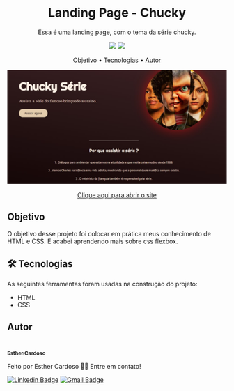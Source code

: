 <h1 align="center">Landing Page - Chucky</h1>
<p align="center">Essa é uma landing page, com o tema da série chucky.</p>
<p align="center">
  <img src="https://img.shields.io/github/license/Esther-Cardoso/LandingPage-Chucky">
  <img src="http://img.shields.io/static/v1?label=status&message=concluido&color=GREEN&style=flat"/>
</p>

<p align="center">
<a href="#objetivo">Objetivo</a> • <a href="#tecnologias">Tecnologias</a> • <a href="#autor">Autor</a>
</p>

<p align="center">
<img src="./chucky-img.jpg">
</p>

<p align="center">
<a href="https://esther-cardoso.github.io/LandingPage-Chucky/">Clique aqui para abrir o site</a>
</p>

<h2 id="objetivo">Objetivo</h2>
<p>O objetivo desse projeto foi colocar em prática meus conhecimento de HTML e CSS. E acabei aprendendo mais sobre css flexbox.</p>

<h2 id="tecnologias">🛠 Tecnologias</h2>
As seguintes ferramentas foram usadas na construção do projeto:

- HTML
- CSS

## Autor
<a href="https://www.instagram.com/_esther_cardoso/">
 <img style="border-radius: 50%;" src="https://avatars.githubusercontent.com/u/70102263?v=4" width="200px;" alt=""/>
 <br />
 <sub><b>Esther Cardoso</b></sub></a>

Feito por Esther Cardoso 👋🏽 Entre em contato!

[![Linkedin Badge](https://img.shields.io/badge/-Esther-blue?style=flat-square&logo=Linkedin&logoColor=white&link=https://www.linkedin.com/in/esther-cardoso/)](https://www.linkedin.com/in/esther-cardoso/)
[![Gmail Badge](https://img.shields.io/badge/-esthercardosofernandes@gmail.com-c14438?style=flat-square&logo=Gmail&logoColor=white&link=mailto:esthercardosofernandes.com)](mailto:esthercardosofernandes@gmail.com)

